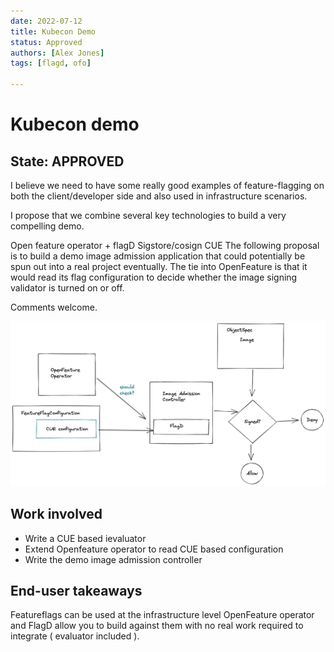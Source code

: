 ```yaml
---
date: 2022-07-12
title: Kubecon Demo
status: Approved
authors: [Alex Jones]
tags: [flagd, ofo]

---
```

# Kubecon demo

## State: APPROVED

I believe we need to have some really good examples of feature-flagging on both the client/developer side and also used in infrastructure scenarios.

I propose that we combine several key technologies to build a very compelling demo.

Open feature operator + flagD
Sigstore/cosign
CUE
The following proposal is to build a demo image admission application that could potentially be spun out into a real project eventually. The tie into OpenFeature is that it would read its flag configuration to decide whether the image signing validator is turned on or off.

Comments welcome.

![unlabelled_image](images/002-01.png "unlabelled_image")

## Work involved

- Write a CUE based ievaluator
- Extend Openfeature operator to read CUE based configuration
- Write the demo image admission controller


## End-user takeaways

Featureflags can be used at the infrastructure level
OpenFeature operator and FlagD allow you to build against them with no real work required to integrate ( evaluator included ).